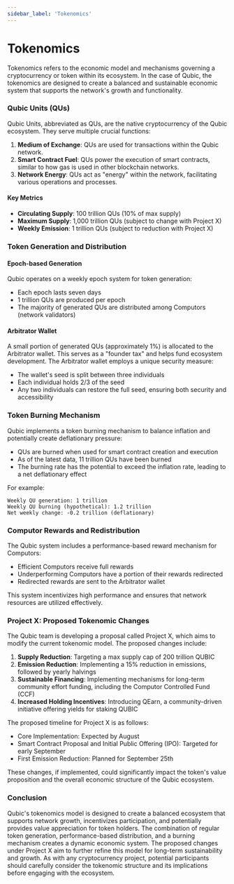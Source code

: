 ```yaml
---
sidebar_label: 'Tokenomics'
---
```

# Tokenomics

Tokenomics refers to the economic model and mechanisms governing a cryptocurrency or token within its ecosystem. In the case of Qubic, the tokenomics are designed to create a balanced and sustainable economic system that supports the network's growth and functionality.

### Qubic Units (QUs)

Qubic Units, abbreviated as QUs, are the native cryptocurrency of the Qubic ecosystem. They serve multiple crucial functions:

1. **Medium of Exchange**: QUs are used for transactions within the Qubic network.
2. **Smart Contract Fuel**: QUs power the execution of smart contracts, similar to how gas is used in other blockchain networks.
3. **Network Energy**: QUs act as "energy" within the network, facilitating various operations and processes.

#### Key Metrics

- **Circulating Supply**: 100 trillion QUs (10% of max supply)
- **Maximum Supply**: 1,000 trillion QUs (subject to change with Project X)
- **Weekly Emission**: 1 trillion QUs (subject to reduction with Project X)

### Token Generation and Distribution

#### Epoch-based Generation

Qubic operates on a weekly epoch system for token generation:

- Each epoch lasts seven days
- 1 trillion QUs are produced per epoch
- The majority of generated QUs are distributed among Computors (network validators)

#### Arbitrator Wallet

A small portion of generated QUs (approximately 1%) is allocated to the Arbitrator wallet. This serves as a "founder tax" and helps fund ecosystem development. The Arbitrator wallet employs a unique security measure:

- The wallet's seed is split between three individuals
- Each individual holds 2/3 of the seed
- Any two individuals can restore the full seed, ensuring both security and accessibility

### Token Burning Mechanism

Qubic implements a token burning mechanism to balance inflation and potentially create deflationary pressure:

- QUs are burned when used for smart contract creation and execution
- As of the latest data, 11 trillion QUs have been burned
- The burning rate has the potential to exceed the inflation rate, leading to a net deflationary effect

For example:
```
Weekly QU generation: 1 trillion
Weekly QU burning (hypothetical): 1.2 trillion
Net weekly change: -0.2 trillion (deflationary)
```

### Computor Rewards and Redistribution

The Qubic system includes a performance-based reward mechanism for Computors:

- Efficient Computors receive full rewards
- Underperforming Computors have a portion of their rewards redirected
- Redirected rewards are sent to the Arbitrator wallet

This system incentivizes high performance and ensures that network resources are utilized effectively.

### Project X: Proposed Tokenomic Changes

The Qubic team is developing a proposal called Project X, which aims to modify the current tokenomic model. The proposed changes include:

1. **Supply Reduction**: Targeting a max supply cap of 200 trillion QUBIC
2. **Emission Reduction**: Implementing a 15% reduction in emissions, followed by yearly halvings
3. **Sustainable Financing**: Implementing mechanisms for long-term community effort funding, including the Computor Controlled Fund (CCF)
4. **Increased Holding Incentives**: Introducing QEarn, a community-driven initiative offering yields for staking QUBIC

The proposed timeline for Project X is as follows:

- Core Implementation: Expected by August
- Smart Contract Proposal and Initial Public Offering (IPO): Targeted for early September
- First Emission Reduction: Planned for September 25th

These changes, if implemented, could significantly impact the token's value proposition and the overall economic structure of the Qubic ecosystem.

### Conclusion

Qubic's tokenomics model is designed to create a balanced ecosystem that supports network growth, incentivizes participation, and potentially provides value appreciation for token holders. The combination of regular token generation, performance-based distribution, and a burning mechanism creates a dynamic economic system. The proposed changes under Project X aim to further refine this model for long-term sustainability and growth. As with any cryptocurrency project, potential participants should carefully consider the tokenomic structure and its implications before engaging with the ecosystem.